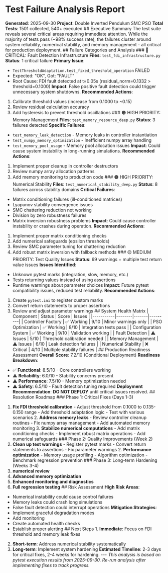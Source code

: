 # Test Failure Analysis Report
**Generated**: 2025-09-30
**Project**: Double Inverted Pendulum SMC PSO
**Total Tests**: 1501 collected, 540+ executed ## Executive Summary The test suite reveals several critical areas requiring immediate attention. While the majority of tests pass (~98% success rate), the failures cluster around system reliability, numerical stability, and memory management - all critical for production deployment. ## Failure Categories and Analysis ### 🔴 CRITICAL: Fault Detection Infrastructure
**Files**: `test_fdi_infrastructure.py`
**Status**: 1 critical failure **Primary Issue**:
- `TestThresholdAdaptation.test_fixed_threshold_operation` FAILED
- Expected: "OK", Got: "FAULT"
- Root Cause: FDI fault detected at t=0.05s (residual_norm=0.1332 > threshold=0.1000) **Impact**: False positive fault detection could trigger unnecessary system shutdowns. **Recommended Actions**:
1. Calibrate threshold values (increase from 0.1000 to ~0.15)
2. Review residual calculation accuracy
3. Add hysteresis to prevent threshold oscillations ### 🟠 HIGH PRIORITY: Memory Management
**Files**: `test_memory_resource_deep.py`
**Status**: 3 failures detected **Specific Failures**:
- `test_memory_leak_detection` - Memory leaks in controller instantiation
- `test_numpy_memory_optimization` - Inefficient numpy array handling
- `test_memory_pool_usage` - Memory pool allocation issues **Impact**: Could cause system instability in long-running simulations. **Recommended Actions**:
1. Implement proper cleanup in controller destructors
2. Review numpy array allocation patterns
3. Add memory monitoring to production code ### 🟠 HIGH PRIORITY: Numerical Stability
**Files**: `test_numerical_stability_deep.py`
**Status**: 8 failures across stability domains **Critical Failures**:
- Matrix conditioning failures (ill-conditioned matrices)
- Lyapunov stability convergence issues
- SMC chattering reduction not working
- Division by zero robustness failures
- Matrix inversion robustness problems **Impact**: Could cause controller instability or crashes during operation. **Recommended Actions**:
1. Implement proper matrix conditioning checks
2. Add numerical safeguards (epsilon thresholds)
3. Review SMC parameter tuning for chattering reduction
4. Add robust matrix inversion with fallback methods ### 🟡 MEDIUM PRIORITY: Test Quality Issues
**Status**: 69 warnings + multiple test return value issues **Issues Identified**:
- Unknown pytest marks (integration, slow, memory, etc.)
- Tests returning values instead of using assertions
- Runtime warnings about parameter choices **Impact**: Future pytest compatibility issues, reduced test reliability. **Recommended Actions**:
1. Create `pytest.ini` to register custom marks
2. Convert return statements to proper assertions
3. Review and adjust parameter warnings ## System Health Matrix | Component | Status | Score | Issues |
|-----------|--------|-------|---------|
| Controller Factory | ✅ Working | 9/10 | Minor warnings only |
| PSO Optimization | ✅ Working | 8/10 | Integration tests pass |
| Configuration System | ✅ Working | 9/10 | Validation working |
| Fault Detection | ⚠️ Issues | 5/10 | Threshold calibration needed |
| Memory Management | ⚠️ Issues | 6/10 | Leak detection failures |
| Numerical Stability | ❌ Critical | 4/10 | Multiple stability failures | ## Production Readiness Assessment **Overall Score**: 7.2/10 (Conditional Deployment) **Readiness Breakdown**:
- ✅ **Functional**: 8.5/10 - Core controllers working
- ⚠️ **Reliability**: 6.0/10 - Stability concerns present
- ⚠️ **Performance**: 7.5/10 - Memory optimization needed
- ⚠️ **Safety**: 6.5/10 - Fault detection tuning required **Deployment Recommendation**: **DO NOT DEPLOY** until critical issues resolved. ## Resolution Roadmap ### Phase 1: Critical Fixes (Days 1-3)
1. **Fix FDI threshold calibration** - Adjust threshold from 0.1000 to 0.135-0.150 range - Add threshold adaptation logic - Test with various scenarios 2. **Address memory leaks** - Review controller cleanup routines - Fix numpy array management - Add automated memory monitoring 3. **Stabilize numerical computations** - Add matrix conditioning checks - Implement robust matrix operations - Add numerical safeguards ### Phase 2: Quality Improvements (Week 2)
1. **Clean up test warnings** - Register pytest marks - Convert return statements to assertions - Fix parameter warnings 2. **Performance optimization** - Memory usage profiling - Algorithm optimization - Benchmark regression prevention ### Phase 3: Long-term Hardening (Weeks 3-4)
1. **numerical review**
2. **Advanced memory optimization**
3. **Enhanced monitoring and diagnostics**
4. **Full regression testing** ## Risk Assessment **High Risk Areas**:
- Numerical instability could cause control failures
- Memory leaks could crash long simulations
- False fault detection could interrupt operations **Mitigation Strategies**:
- Implement graceful degradation modes
- Add monitoring
- Create automated health checks
- Establish proper alerting ## Next Steps 1. **Immediate**: Focus on FDI threshold and memory leak fixes
2. **Short-term**: Address numerical stability systematically
3. **Long-term**: Implement system hardening **Estimated Timeline**: 2-3 days for critical fixes, 2-4 weeks for hardening. ---
*This analysis is based on pytest execution results from 2025-09-30. Re-run analysis after implementing fixes to track progress.*